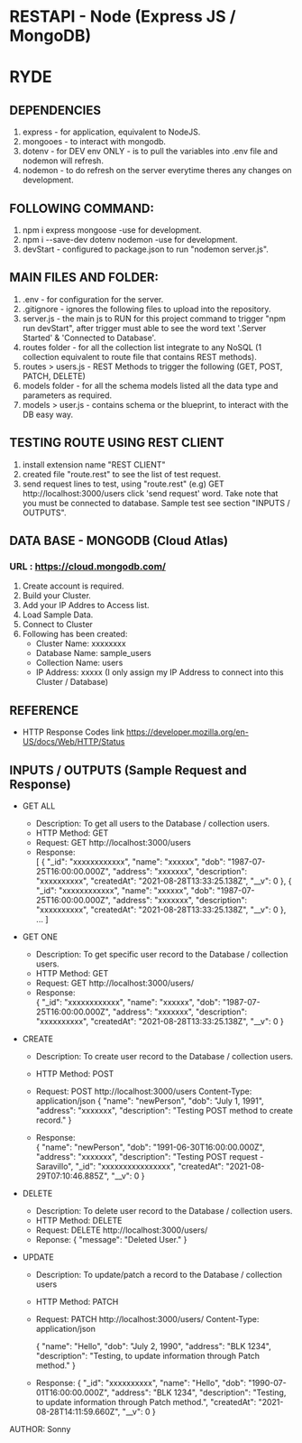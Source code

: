 # RESTAPI - Node (Express JS / MongoDB)
# RYDE 

## DEPENDENCIES
1. express - for application, equivalent to NodeJS.
2. mongooes - to interact with mongodb.
3. dotenv - for DEV env ONLY - is to pull the variables into .env file and nodemon will refresh.
4. nodemon - to do refresh on the server everytime theres any changes on development.


## FOLLOWING COMMAND:
1. npm i express mongoose -use for development.
2. npm i --save-dev dotenv nodemon -use for development.
3. devStart - configured to package.json to run "nodemon server.js".


## MAIN FILES AND FOLDER:
1. .env - for configuration for the server.
2. .gitignore - ignores the following files to upload into the repository.
3. server.js - the main js to RUN for this project command to trigger "npm run devStart", after trigger must able to see the word text '.Server Started' & 'Connected to Database'.
4. routes folder - for all the collection list integrate to any NoSQL (1 collection equivalent to route file that contains REST methods).
5. routes > users.js - REST Methods to trigger the following (GET, POST, PATCH, DELETE)
6. models folder - for all the schema models listed all the data type and parameters as required.
7. models > user.js - contains schema or the blueprint, to interact with the DB easy way.


## TESTING ROUTE USING REST CLIENT
1. install extension name "REST CLIENT"
2. created file "route.rest" to see the list of test request.
3. send request lines to test, using "route.rest" (e.g) GET http://localhost:3000/users click 'send request' word. Take note that you must be connected to database. Sample test see section "INPUTS / OUTPUTS".

## DATA BASE - MONGODB (Cloud Atlas)
### URL : https://cloud.mongodb.com/
1. Create account is required.
2. Build your Cluster.
3. Add your IP Addres to Access list.
4. Load Sample Data. 
5. Connect to Cluster
6. Following has been created:
    - Cluster Name: xxxxxxxx
    - Database Name: sample_users
    - Collection Name: users
    - IP Address: xxxxx (I only assign my IP Address to connect into this Cluster / Database)

## REFERENCE
- HTTP Response Codes link
https://developer.mozilla.org/en-US/docs/Web/HTTP/Status


## INPUTS / OUTPUTS (Sample Request and Response)
- GET ALL
    - Description: To get all users to the Database / collection users.
    - HTTP Method: GET
    - Request: GET http://localhost:3000/users
    - Response:  
        [
            {
                "_id": "xxxxxxxxxxxx",
                "name": "xxxxxx",
                "dob": "1987-07-25T16:00:00.000Z",
                "address": "xxxxxxx",
                "description": "xxxxxxxxxx",
                "createdAt": "2021-08-28T13:33:25.138Z",
                "__v": 0
            },
            {
                "_id": "xxxxxxxxxxxx",
                "name": "xxxxxx",
                "dob": "1987-07-25T16:00:00.000Z",
                "address": "xxxxxxx",
                "description": "xxxxxxxxxx",
                "createdAt": "2021-08-28T13:33:25.138Z",
                "__v": 0
            },
            ...
        ]

- GET ONE
    - Description: To get specific user record to the Database / collection users.
    - HTTP Method: GET
    - Request: GET http://localhost:3000/users/<id>
    - Response:  
        {
            "_id": "xxxxxxxxxxxx",
            "name": "xxxxxx",
            "dob": "1987-07-25T16:00:00.000Z",
            "address": "xxxxxxx",
            "description": "xxxxxxxxxx",
            "createdAt": "2021-08-28T13:33:25.138Z",
            "__v": 0
        }

- CREATE 
    - Description: To create user record to the Database / collection users.
    - HTTP Method: POST
    - Request:
        POST http://localhost:3000/users
        Content-Type: application/json
        {
            "name": "newPerson", 
            "dob": "July 1, 1991",
            "address": "xxxxxxx",
            "description": "Testing POST method to create record."
        }

    - Response:  
        {
            "name": "newPerson",
            "dob": "1991-06-30T16:00:00.000Z",
            "address": "xxxxxxx",
            "description": "Testing POST request - Saravillo",
            "_id": "xxxxxxxxxxxxxxxx",
            "createdAt": "2021-08-29T07:10:46.885Z",
            "__v": 0
        }

- DELETE
    - Description: To delete user record to the Database / collection users.
    - HTTP Method: DELETE
    - Request: DELETE http://localhost:3000/users/<id>
    - Reponse:
        {
            "message": "Deleted User."
        }

- UPDATE
    - Description: To update/patch a record to the Database / collection users
    - HTTP Method: PATCH
    - Request: 
        PATCH http://localhost:3000/users/<id>
        Content-Type: application/json

        {
            "name": "Hello", 
            "dob": "July 2, 1990",
            "address": "BLK 1234",
            "description": "Testing, to update information through Patch method."
        }

    - Response:
        {
            "_id": "xxxxxxxxxx",
            "name": "Hello",
            "dob": "1990-07-01T16:00:00.000Z",
            "address": "BLK 1234",
            "description": "Testing, to update information through Patch method.",
            "createdAt": "2021-08-28T14:11:59.660Z",
            "__v": 0
        }
 


AUTHOR: Sonny